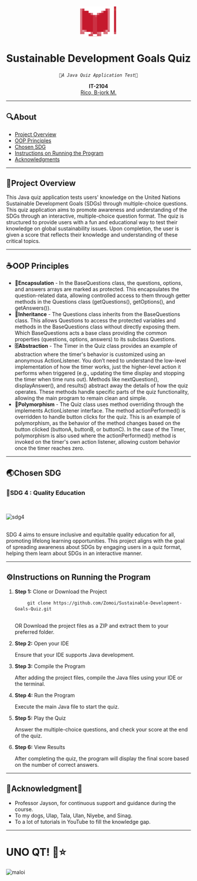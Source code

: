 <p align="center" dir="auto">
  <img src="https://github.com/Zomoi/Final-Proj-in-OOP/blob/33f0d5ec3c96293fab262293d4aae986d9cb0cb1/output-onlinepngtools.png" width="100">
</p>

<h1 align="center" tabindex="-1" class="heading element" dir="auto">Sustainable Development Goals Quiz</h1>
<p align="center" dir="auto">
  <em>
    <code>📓A Java Quiz Application Test📓</code>
  </em>
</p>
<p align="center" dir="auto">
  <b>IT-2104</b>
  <br>
  <a href="https://github.com/Zomoi">
    Rico, B-jork M.
  </a>
</p>
<hr></hr>

<h2>🔍About</h2>
<ul dir="auto">
  <li><a href="#-project-overview">Project Overview</a></li>
  <li><a href="#-OOP-principles">OOP Principles</a></li>
  <li><a href="#-SDG">Chosen SDG</a></li>
  <li><a href="#-instructions">Instructions on Running the Program</a></li>
  <li><a href="#-acknowledgment">Acknowledgments</a></li>
</ul>
<hr></hr>

<div class="markdown-heading" dir="auto">
  <h2 tabindex="-1" class="heading-element" dir="auto">📖Project Overview</h2>
</div>
<p dir="auto">
  This Java quiz application tests users' knowledge on the United Nations Sustainable Development Goals (SDGs) through multiple-choice questions. This quiz application aims to promote awareness and understanding of the SDGs through an interactive, multiple-choice question format. The quiz is structured to provide users with a fun and educational way to test their knowledge on global sustainability issues. Upon completion, the user is given a score that reflects their knowledge and understanding of these critical topics.
</p>
<hr></hr>

<div class="markdown-heading" dir="auto">
  <h2 tabindex="-1" class="heading-element" dir="auto">☕OOP Principles</h2>
</div>
<ul dir="auto">
  <li><b>💊Encapsulation</b> - In the BaseQuestions class, the questions, options, and answers arrays are marked as protected. This encapsulates the question-related data, allowing controlled access to them through getter methods in the Questions class (getQuestions(), getOptions(), and getAnswers()).</li>
  <li><b>🧬Inheritance</b> - The Questions class inherits from the BaseQuestions class. This allows Questions to access the protected variables and methods in the BaseQuestions class without directly exposing them. Which BaseQuestions acts a base class providing the common properties (questions, options, answers) to its subclass Questions.</li>
  <li><b>🗄️Abstraction</b> - The Timer in the Quiz class provides an example of abstraction where the timer's behavior is customized using an anonymous ActionListener. You don’t need to understand the low-level implementation of how the timer works, just the higher-level action it performs when triggered (e.g., updating the time display and stopping the timer when time runs out). Methods like nextQuestion(), displayAnswer(), and results() abstract away the details of how the quiz operates. These methods handle specific parts of the quiz functionality, allowing the main program to remain clean and simple. </li>
  <li><b>📑Polymorphism</b> - The Quiz class uses method overriding through the implements ActionListener interface. The method actionPerformed() is overridden to handle button clicks for the quiz. This is an example of polymorphism, as the behavior of the method changes based on the button clicked (buttonA, buttonB, or buttonC). In the case of the Timer, polymorphism is also used where the actionPerformed() method is invoked on the timer's own action listener, allowing custom behavior once the timer reaches zero.</li>
</ul>
<hr></hr>

<div class="markdown-heading" dir="auto">
  <h2 tabindex="-1" class="heading-element" dir="auto">🌏Chosen SDG</h2>
</div>
<p dir="auto">
  <h3>📖SDG 4 : Quality Education</h3>
  <br>
  
![sdg4](https://github.com/user-attachments/assets/a7e32e0f-c9e2-442e-9fd6-e4781cc4ee5d)
 
  <br>
  SDG 4 aims to ensure inclusive and equitable quality education for all, promoting lifelong learning opportunities. This project aligns with the goal of spreading awareness about SDGs by engaging users in a quiz format, helping them learn about SDGs in an interactive manner.
</p>
<hr></hr>

<div class="markdown-heading" dir="auto">
  <h2 tabindex="-1" class="heading-element" dir="auto">⚙️Instructions on Running the Program</h2>
</div>
<ol dir="auto">
  <li><b>Step 1:</b> Clone or Download the Project</li>
  <pre>
    <code>git clone https://github.com/Zomoi/Sustainable-Development-Goals-Quiz.git</code>
  </pre>
  <p>OR Download the project files as a ZIP and extract them to your preferred folder.</p>
  
  <li><b>Step 2:</b> Open your IDE</li>
  <p>Ensure that your IDE supports Java development.</p>
  
  <li><b>Step 3:</b> Compile the Program</li>
  <p>After adding the project files, compile the Java files using your IDE or the terminal.</p>
  
  <li><b>Step 4:</b> Run the Program</li>
  <p>Execute the main Java file to start the quiz.</p>
  
  <li><b>Step 5:</b> Play the Quiz</li>
  <p>Answer the multiple-choice questions, and check your score at the end of the quiz.</p>
  
  <li><b>Step 6:</b> View Results</li>
  <p>After completing the quiz, the program will display the final score based on the number of correct answers.</p>
</ol>
<hr></hr>

<div class="markdown-heading" dir="auto">
  <h2 tabindex="-1" class="heading-element" dir="auto">💮Acknowledgment💮</h2>
</div>
<ul>
  <li>Professor Jayson, for continuous support and guidance during the course.</li>
  <li>To my dogs, Ulap, Tala, Ulan, Niyebe, and Sinag.</li>
  <li>To a lot of tutorials in YouTube to fill the knowledge gap.</li>
</ul>
<hr></hr>
<h1>UNO QT! 🚀⭐</h1>

![maloi](https://github.com/user-attachments/assets/7c20d3d1-a445-4daa-b9b6-9b18f03539f1)

